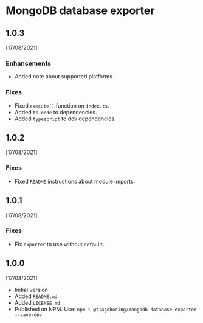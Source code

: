 # MongoDB database exporter

## 1.0.3

[17/08/2021]

### Enhancements

- Added note about supported platforms.

### Fixes

- Fixed `execute()` function on `index.ts`.
- Added `ts-node` to dependencies.
- Added `typescript` to dev dependencies.

## 1.0.2

[17/08/2021]

### Fixes

- Fixed `README` instructions about module imports.

## 1.0.1

[17/08/2021]

### Fixes

- Fix `exporter` to use without `default`.

## 1.0.0

[17/08/2021]

- Initial version
- Added `README.md`
- Added `LICENSE.md`
- Published on NPM. Use: `npm i @tiagoboeing/mongodb-database-exporter --save-dev`
